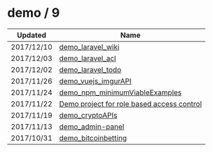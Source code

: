 
  # demo / 9

  | Updated    | Name                                                                                        |
| ---------- | ------------------------------------------------------------------------------------------- |
| 2017/12/10 | [demo_laravel_wiki](https://github.com/marcpre/demo_laravel_wiki)                           |
| 2017/12/03 | [demo_laravel_acl](https://github.com/marcpre/demo_laravel_acl)                             |
| 2017/12/02 | [demo_laravel_todo](https://github.com/marcpre/demo_laravel_todo)                           |
| 2017/11/26 | [demo_vuejs_imgurAPI](https://github.com/marcpre/demo_vuejs_imgurAPI)                       |
| 2017/11/24 | [demo_npm_minimumViableExamples](https://github.com/marcpre/demo_npm_minimumViableExamples) |
| 2017/11/22 | [Demo project for role based access control](https://github.com/marcpre/demo_npm_rbac)      |
| 2017/11/19 | [demo_cryptoAPIs](https://github.com/marcpre/demo_cryptoAPIs)                               |
| 2017/11/13 | [demo_admin-panel](https://github.com/marcpre/demo_admin-panel)                             |
| 2017/10/31 | [demo_bitcoinbetting](https://github.com/marcpre/demo_bitcoinbetting)                       |
  